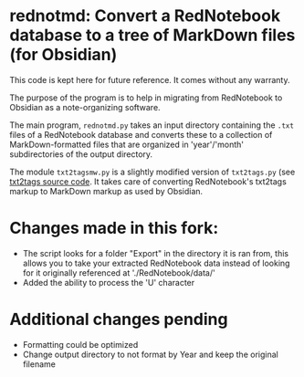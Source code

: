# rednotmd: Convert a RedNotebook database to a tree of MarkDown files (for Obsidian)

This code is kept here for future reference. It comes without any warranty.

The purpose of the program is to help in migrating from RedNotebook to Obsidian as a note-organizing software. 

The main program, `rednotmd.py` takes an input directory containing the `.txt` files of a RedNotebook database and converts these to a collection of MarkDown-formatted files that are organized in 'year'/'month' subdirectories of the output directory.

The module `txt2tagsmw.py` is a slightly modified version of `txt2tags.py` (see [txt2tags source code](https://github.com/txt2tags/txt2tags/tree/v3). It takes care of converting RedNotebook's txt2tags markup to MarkDown markup as used by Obsidian.

# Changes made in this fork:

* The script looks for a folder "Export" in the directory it is ran from, this allows you to take your extracted RedNotebook data instead of looking for it originally referenced at './RedNotebook/data/'
* Added the ability to process the 'U' character

# Additional changes pending 
* Formatting could be optimized
* Change output directory to not format by Year and keep the original filename
